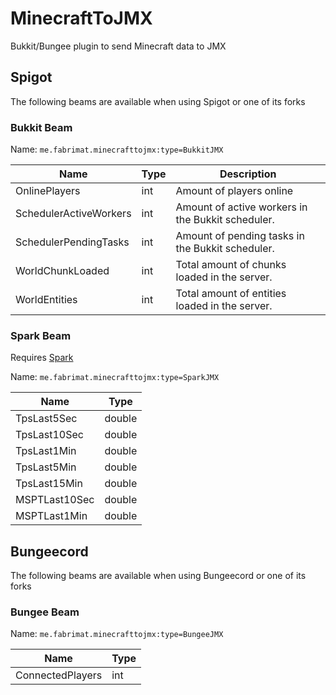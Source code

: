 # MinecraftToJMX
Bukkit/Bungee plugin to send Minecraft data to JMX

## Spigot
The following beams are available when using Spigot or one of its forks
### Bukkit Beam
Name: `me.fabrimat.minecrafttojmx:type=BukkitJMX`

| Name | Type | Description |
| ------------- | ------------- | ------------- |
| OnlinePlayers  | int | Amount of players online |
| SchedulerActiveWorkers  | int | Amount of active workers in the Bukkit scheduler. |
| SchedulerPendingTasks  | int | Amount of pending tasks in the Bukkit scheduler. |
| WorldChunkLoaded  | int | Total amount of chunks loaded in the server. |
| WorldEntities  | int | Total amount of entities loaded in the server. |
### Spark Beam
Requires [Spark](https://github.com/lucko/spark)

Name: `me.fabrimat.minecrafttojmx:type=SparkJMX`

| Name | Type |
| ------------- | ------------- |
| TpsLast5Sec  | double |
| TpsLast10Sec  | double |
| TpsLast1Min  | double |
| TpsLast5Min  | double |
| TpsLast15Min  | double |
| MSPTLast10Sec  | double |
| MSPTLast1Min  | double |
## Bungeecord
The following beams are available when using Bungeecord or one of its forks

### Bungee Beam
Name: `me.fabrimat.minecrafttojmx:type=BungeeJMX`

| Name | Type |
| ------------- | ------------- |
| ConnectedPlayers  | int |

